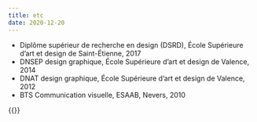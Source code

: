 ```yaml
---
title: etc
date: 2020-12-20
---
```


- Diplôme supérieur de recherche en design (DSRD),
École Supérieure d’art et design de Saint-Étienne, 2017
- DNSEP design graphique, École Supérieure d’art et design
de Valence, 2014
- DNAT design graphique, École Supérieure d’art et design
de Valence, 2012
- BTS Communication visuelle, ESAAB, Nevers, 2010

{{<post-image>}}
